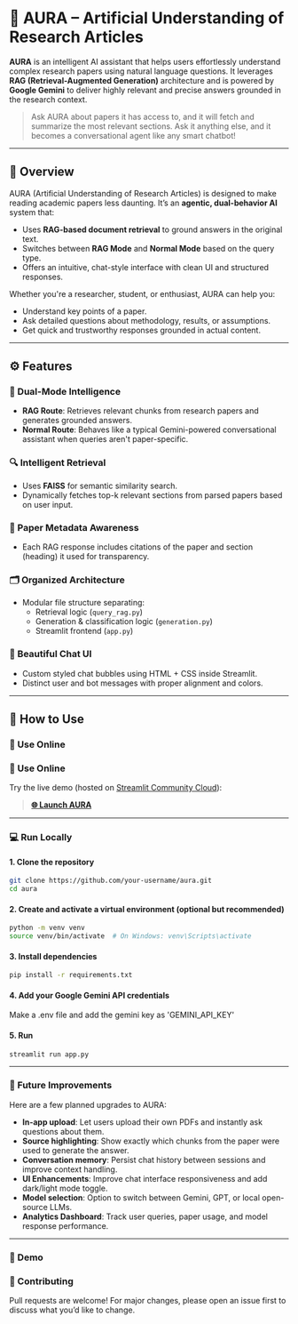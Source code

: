 # 📄 AURA – Artificial Understanding of Research Articles

**AURA** is an intelligent AI assistant that helps users effortlessly understand complex research papers using natural language questions. It leverages **RAG (Retrieval-Augmented Generation)** architecture and is powered by **Google Gemini** to deliver highly relevant and precise answers grounded in the research context.

> Ask AURA about papers it has access to, and it will fetch and summarize the most relevant sections. Ask it anything else, and it becomes a conversational agent like any smart chatbot!

---

## 🌟 Overview

AURA (Artificial Understanding of Research Articles) is designed to make reading academic papers less daunting. It’s an **agentic, dual-behavior AI** system that:
- Uses **RAG-based document retrieval** to ground answers in the original text.
- Switches between **RAG Mode** and **Normal Mode** based on the query type.
- Offers an intuitive, chat-style interface with clean UI and structured responses.

Whether you're a researcher, student, or enthusiast, AURA can help you:
- Understand key points of a paper.
- Ask detailed questions about methodology, results, or assumptions.
- Get quick and trustworthy responses grounded in actual content.

---

## ⚙️ Features

### 🧠 Dual-Mode Intelligence
- **RAG Route**: Retrieves relevant chunks from research papers and generates grounded answers.
- **Normal Route**: Behaves like a typical Gemini-powered conversational assistant when queries aren't paper-specific.

### 🔍 Intelligent Retrieval
- Uses **FAISS** for semantic similarity search.
- Dynamically fetches top-k relevant sections from parsed papers based on user input.

### 📄 Paper Metadata Awareness
- Each RAG response includes citations of the paper and section (heading) it used for transparency.

### 🗂️ Organized Architecture
- Modular file structure separating:
  - Retrieval logic (`query_rag.py`)
  - Generation & classification logic (`generation.py`)
  - Streamlit frontend (`app.py`)

### 💬 Beautiful Chat UI
- Custom styled chat bubbles using HTML + CSS inside Streamlit.
- Distinct user and bot messages with proper alignment and colors.

---

## 🚀 How to Use

### 🔗 Use Online

### 🔗 Use Online

Try the live demo (hosted on [Streamlit Community Cloud](https://share.streamlit.io/)):

> **[🌐 Launch AURA](https://aura-vdhkcheems.streamlit.app/)**


---

### 💻 Run Locally

#### 1. Clone the repository
```bash
git clone https://github.com/your-username/aura.git
cd aura
```

#### 2. Create and activate a virtual environment (optional but recommended)
```bash
python -m venv venv
source venv/bin/activate  # On Windows: venv\Scripts\activate
```

#### 3. Install dependencies
```bash
pip install -r requirements.txt
```

#### 4. Add your Google Gemini API credentials
Make a .env file and add the gemini key as 'GEMINI_API_KEY'

#### 5. Run
```bash
streamlit run app.py
```

---

### 🚧 Future Improvements

Here are a few planned upgrades to AURA:

- **In-app upload**: Let users upload their own PDFs and instantly ask questions about them.
- **Source highlighting**: Show exactly which chunks from the paper were used to generate the answer.
- **Conversation memory**: Persist chat history between sessions and improve context handling.
- **UI Enhancements**: Improve chat interface responsiveness and add dark/light mode toggle.
- **Model selection**: Option to switch between Gemini, GPT, or local open-source LLMs.
- **Analytics Dashboard**: Track user queries, paper usage, and model response performance.

---

### 🔗 Demo



### 🤝 Contributing

Pull requests are welcome! For major changes, please open an issue first to discuss what you’d like to change.

